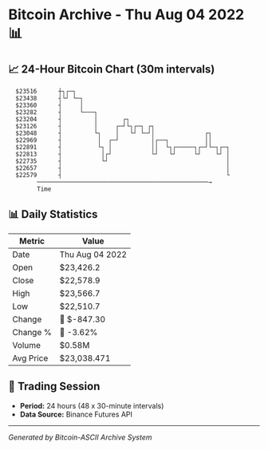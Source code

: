 # Bitcoin Archive - Thu Aug 04 2022 📊

## 📈 24-Hour Bitcoin Chart (30m intervals)

```
  $23516      ┼┐┌─┐                                            
  $23438      ┤└┘ └─┐                                          
  $23360      ┤     │                                          
  $23282      ┤     └───┐                                      
  $23204      ┤         │       ┌┐                             
  $23126      ┤         │     ┌─┘└┐┌─┐ ┌┐                      
  $23048      ┤         └┐    │   └┘ └─┘│              ┌┐      
  $22969      ┤          │  ┌─┘         │┌──┐          ││      
  $22891      ┤          └┐ │           ││  └┐┌─────┐┌─┘└─┐┌─┐ 
  $22813      ┤           │┌┘           └┘   └┘     └┘    └┘ │ 
  $22735      ┤           └┘                                 │ 
  $22657      ┤                                              │ 
  $22579      ┤                                              └ 
        ────────────────────────────────────────────────→
        Time
```

## 📊 Daily Statistics

| Metric | Value |
|--------|-------|
| Date | Thu Aug 04 2022 |
| Open | $23,426.2 |
| Close | $22,578.9 |
| High | $23,566.7 |
| Low | $22,510.7 |
| Change | 🔴 $-847.30 |
| Change % | 🔴 -3.62% |
| Volume | $0.58M |
| Avg Price | $23,038.471 |

## 📅 Trading Session

- **Period:** 24 hours (48 x 30-minute intervals)
- **Data Source:** Binance Futures API

---
*Generated by Bitcoin-ASCII Archive System*
